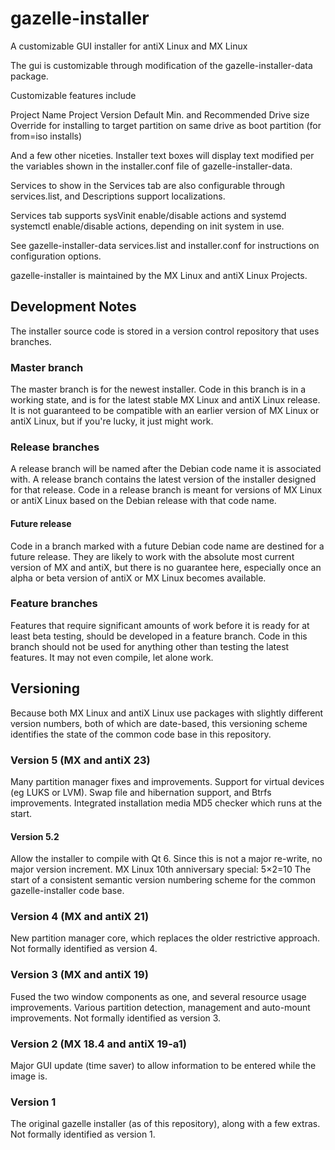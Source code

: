 gazelle-installer
============

A customizable GUI installer for antiX Linux and MX Linux

The gui is customizable through modification of the gazelle-installer-data package.

Customizable features include

Project Name
Project Version
Default Min. and Recommended Drive size
Override for installing to target partition on same drive as boot partition (for from=iso installs)

And a few other niceties.  Installer text boxes will display text modified per the variables shown 
in the installer.conf file of gazelle-installer-data.

Services to show in the Services tab are also configurable through services.list, and Descriptions support localizations.

Services tab supports sysVinit enable/disable actions and systemd systemctl enable/disable actions, depending on init system in use.

See gazelle-installer-data services.list and installer.conf for instructions on configuration options.

gazelle-installer is maintained by the MX Linux and antiX Linux Projects.

Development Notes
-----------------
The installer source code is stored in a version control repository that uses branches.

### Master branch
The master branch is for the newest installer. Code in this branch is in a working state, and is for the latest stable MX Linux and antiX Linux release.
It is not guaranteed to be compatible with an earlier version of MX Linux or antiX Linux, but if you're lucky, it just might work.

### Release branches
A release branch will be named after the Debian code name it is associated with. A release branch contains the latest version of the installer designed for that release.
Code in a release branch is meant for versions of MX Linux or antiX Linux based on the Debian release with that code name.
#### Future release
Code in a branch marked with a future Debian code name are destined for a future release. They are likely to work with the absolute most current version of MX and antiX, but there is no guarantee here, especially once an alpha or beta version of antiX or MX Linux becomes available.

### Feature branches
Features that require significant amounts of work before it is ready for at least beta testing, should be developed in a feature branch.
Code in this branch should not be used for anything other than testing the latest features. It may not even compile, let alone work.

Versioning
----------
Because both MX Linux and antiX Linux use packages with slightly different version numbers, both of which are date-based, this versioning scheme identifies the state of the common code base in this repository.

### Version 5 (MX and antiX 23)
Many partition manager fixes and improvements. Support for virtual devices (eg LUKS or LVM).
Swap file and hibernation support, and Btrfs improvements.
Integrated installation media MD5 checker which runs at the start.
#### Version 5.2
Allow the installer to compile with Qt 6. Since this is not a major re-write, no major version increment.
MX Linux 10th anniversary special: 5×2=10
The start of a consistent semantic version numbering scheme for the common gazelle-installer code base.

### Version 4 (MX and antiX 21)
New partition manager core, which replaces the older restrictive approach.
Not formally identified as version 4.

### Version 3 (MX and antiX 19)
Fused the two window components as one, and several resource usage improvements.
Various partition detection, management and auto-mount improvements.
Not formally identified as version 3.

### Version 2 (MX 18.4 and antiX 19-a1)
Major GUI update (time saver) to allow information to be entered while the image is.

### Version 1
The original gazelle installer (as of this repository), along with a few extras.
Not formally identified as version 1.